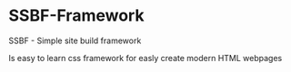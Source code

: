 # SSBF-Framework
SSBF - Simple site build framework 

Is easy to learn css framework for easly create modern HTML webpages
